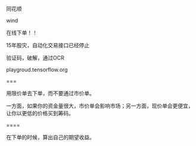 同花顺

wind

在线下单！！

15年股灾，自动化交易接口已经停止

验证码，破解，通过OCR

playgroud.tensorflow.org


===

用限价单去下单，而不要通过市价单。

一方面，如果你的资金量很大，市价单会影响市场；另一方面，现价单会更便宜，让你以更低的价格买到筹码。

====

在下单的时候，算出自己的期望收益。 